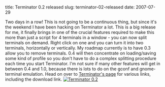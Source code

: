 title: Terminator 0.2 released
slug: terminator-02-released
date: 2007-07-29


Two days in a row! This is not going to be a continuous thing, but since it's the weekend I have been hacking on Terminator a lot.
This is a big release for me, it finally brings in one of the crucial features required to make this more than just a script for 4 terminals in a window - you can now split terminals on demand. Right click on one and you can turn it into two terminals, horizontally or vertically.
My roadmap currently is to have 0.3 allow you to remove terminals. 0.4 will then concentrate on loading/saving some kind of profile so you don't have to do a complex splitting procedure each time you start Terminator. I'm not sure if many other features will get in between 0.4 and 1.0, because there is lots to do on the gconf and gnome-terminal emulation.
Head on over to [Terminator's page](http://www.tenshu.net/terminator/) for various links, including the download link.
[![Terminator 0.2](http://www.tenshu.net/wp-content/uploads/2007/07/2007-07-29-terminator-02.thumbnail.png)](http://www.tenshu.net/wp-content/uploads/2007/07/2007-07-29-terminator-02.png "Terminator 0.2")
